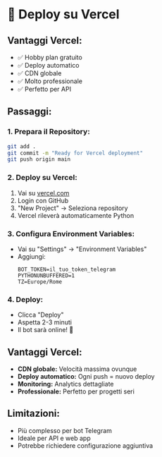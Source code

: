 # 🚀 Deploy su Vercel

## Vantaggi Vercel:
- ✅ Hobby plan gratuito
- ✅ Deploy automatico
- ✅ CDN globale
- ✅ Molto professionale
- ✅ Perfetto per API

## Passaggi:

### 1. **Prepara il Repository:**
```bash
git add .
git commit -m "Ready for Vercel deployment"
git push origin main
```

### 2. **Deploy su Vercel:**
1. Vai su [vercel.com](https://vercel.com)
2. Login con GitHub
3. "New Project" → Seleziona repository
4. Vercel rileverà automaticamente Python

### 3. **Configura Environment Variables:**
- Vai su "Settings" → "Environment Variables"
- Aggiungi:
  ```
  BOT_TOKEN=il_tuo_token_telegram
  PYTHONUNBUFFERED=1
  TZ=Europe/Rome
  ```

### 4. **Deploy:**
- Clicca "Deploy"
- Aspetta 2-3 minuti
- Il bot sarà online! 🎉

## Vantaggi Vercel:
- **CDN globale:** Velocità massima ovunque
- **Deploy automatico:** Ogni push = nuovo deploy
- **Monitoring:** Analytics dettagliate
- **Professionale:** Perfetto per progetti seri

## Limitazioni:
- Più complesso per bot Telegram
- Ideale per API e web app
- Potrebbe richiedere configurazione aggiuntiva
